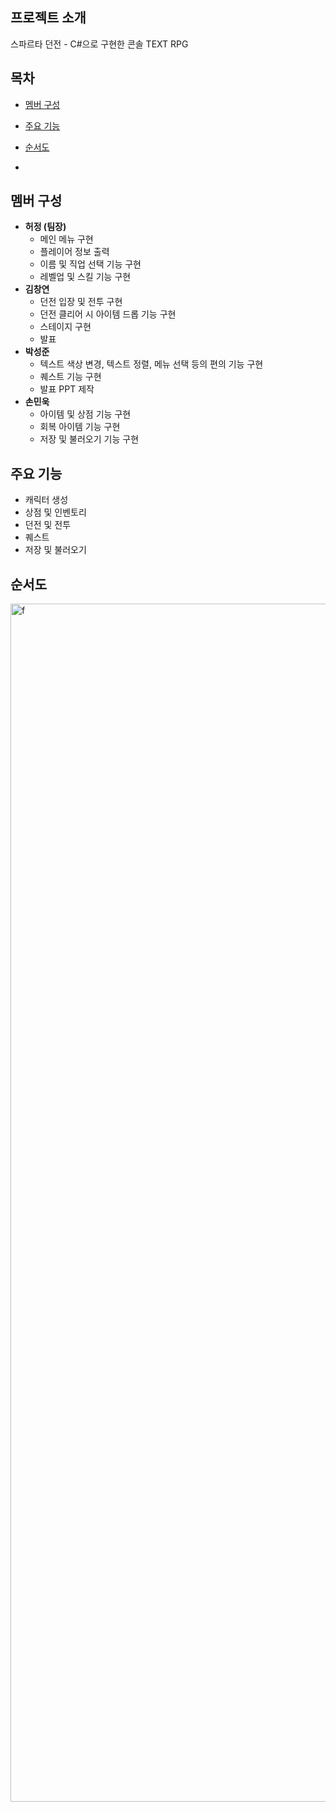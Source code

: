 ## 프로젝트 소개
스파르타 던전 - C#으로 구현한 콘솔 TEXT RPG

## 목차
- [멤버 구성](#멤버-구성)

  
- [주요 기능](#주요-기능)
- [순서도](#순서도)
- 
## 멤버 구성
- __허정 (팀장)__
  - 메인 메뉴 구현
  - 플레이어 정보 출력
  - 이름 및 직업 선택 기능 구현
  - 레벨업 및 스킬 기능 구현
- __김창연__
  - 던전 입장 및 전투 구현
  - 던전 클리어 시 아이템 드롭 기능 구현
  - 스테이지 구현
  - 발표
- __박성준__
  - 텍스트 색상 변경, 텍스트 정렬, 메뉴 선택 등의 편의 기능 구현
  - 퀘스트 기능 구현
  - 발표 PPT 제작
- __손민욱__
  - 아이템 및 상점 기능 구현
  - 회복 아이템 기능 구현
  - 저장 및 불러오기 기능 구현

## 주요 기능
- 캐릭터 생성
- 상점 및 인벤토리
- 던전 및 전투
- 퀘스트
- 저장 및 불러오기
  
## 순서도
<img width="1917" alt="f" src="https://github.com/codingskywhale/SpartaDunGeon/assets/67744902/812bec2c-67bb-4583-b7cd-40f3b7457518">

